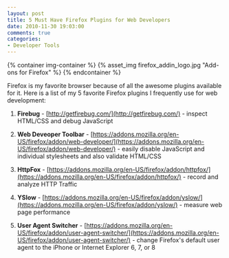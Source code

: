 ```yaml
---
layout: post
title: 5 Must Have Firefox Plugins for Web Developers
date: 2010-11-30 19:03:00
comments: true
categories:
- Developer Tools
---
```


{% container img-container %}
  {% asset_img firefox_addin_logo.jpg "Add-ons for Firefox" %}
{% endcontainer %}

Firefox is my favorite browser because of all the awesome plugins available for it. Here is a list of my 5 favorite Firefox plugins I frequently use for web development:

<!--more-->


1. __Firebug__ - [http://getfirebug.com/](http://getfirebug.com/) - inspect HTML/CSS and debug JavaScript

2. __Web Deveoper Toolbar__ - [https://addons.mozilla.org/en-US/firefox/addon/web-developer/](https://addons.mozilla.org/en-US/firefox/addon/web-developer/) - easily disable JavaScript and individual stylesheets and also validate HTML/CSS

3. __HttpFox__ - [https://addons.mozilla.org/en-US/firefox/addon/httpfox/](https://addons.mozilla.org/en-US/firefox/addon/httpfox/) - record and analyze HTTP Traffic

4. __YSlow__ - [https://addons.mozilla.org/en-US/firefox/addon/yslow/](https://addons.mozilla.org/en-US/firefox/addon/yslow/) - measure web page performance

5. __User Agent Switcher__ - [https://addons.mozilla.org/en-US/firefox/addon/user-agent-switcher/](https://addons.mozilla.org/en-US/firefox/addon/user-agent-switcher/) - change Firefox's default user agent to the iPhone or Internet Explorer 6, 7, or 8

